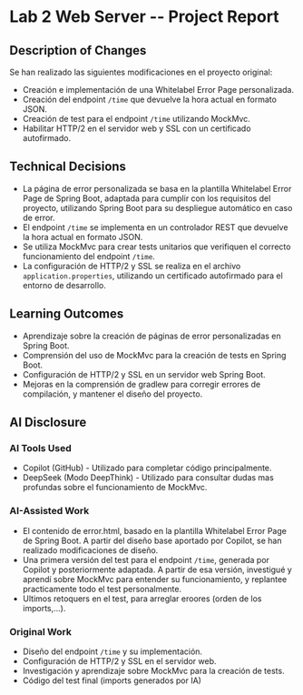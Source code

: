 # Lab 2 Web Server -- Project Report

## Description of Changes

Se han realizado las siguientes modificaciones en el proyecto original:

- Creación e implementación de una Whitelabel Error Page personalizada.
- Creación del endpoint `/time` que devuelve la hora actual en formato JSON.
- Creación de test para el endpoint `/time` utilizando MockMvc.
- Habilitar HTTP/2 en el servidor web y SSL con un certificado autofirmado.

## Technical Decisions

- La página de error personalizada se basa en la plantilla Whitelabel Error Page de Spring Boot, adaptada para cumplir con los requisitos del proyecto, utilizando Spring Boot para su despliegue automático en caso de error.
- El endpoint `/time` se implementa en un controlador REST que devuelve la hora actual en formato JSON.
- Se utiliza MockMvc para crear tests unitarios que verifiquen el correcto funcionamiento del endpoint `/time`.
- La configuración de HTTP/2 y SSL se realiza en el archivo `application.properties`, utilizando un certificado autofirmado para el entorno de desarrollo.

## Learning Outcomes

- Aprendizaje sobre la creación de páginas de error personalizadas en Spring Boot.
- Comprensión del uso de MockMvc para la creación de tests en Spring Boot.
- Configuración de HTTP/2 y SSL en un servidor web Spring Boot.
- Mejoras en la comprensión de gradlew para corregir errores de compilación, y mantener el diseño del proyecto.

## AI Disclosure

### AI Tools Used

- Copilot (GitHub) - Utilizado para completar código principalmente.
- DeepSeek (Modo DeepThink) - Utilizado para consultar dudas mas profundas sobre el funcionamiento de MockMvc.

### AI-Assisted Work

- El contenido de error.html, basado en la plantilla Whitelabel Error Page de Spring Boot. A partir del diseño base aportado por Copilot, se han realizado modificaciones de diseño.
- Una primera versión del test para el endpoint `/time`, generada por Copilot y posteriormente adaptada. A partir de esa versión, investigué y aprendí sobre MockMvc para entender su funcionamiento, y replantee practicamente todo el test personalmente.
- Ultimos retoquers en el test, para arreglar eroores (orden de los imports,...).

### Original Work

- Diseño del endpoint `/time` y su implementación.
- Configuración de HTTP/2 y SSL en el servidor web.
- Investigación y aprendizaje sobre MockMvc para la creación de tests.
- Código del test final (imports generados por IA)
